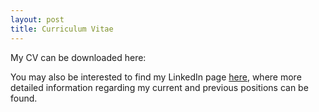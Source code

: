 ```yaml
---
layout: post
title: Curriculum Vitae
---
```


My CV can be downloaded here:

You may also be interested to find my LinkedIn page [here](https://linkedin.com/in/colinganzevoort), where more detailed information regarding my current and previous positions can be found.
